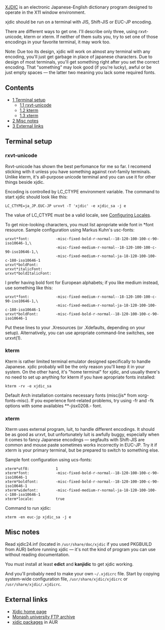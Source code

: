 [XJDIC](http://nihongo.monash.edu/xjdic/index.html) is an electronic Japanese-English dictionary program designed to operate in the X11 window environment.

xjdic should be run on a terminal with JIS, Shift-JIS or EUC-JP encoding.

There are different ways to get one. I'll describe only three, using rxvt-unicode, kterm or xterm. If neither of them suits you, try to set one of those encodings in your favorite terminal, it may work too.

Note: Due too its design, xjdic will work on almost any terminal with any encoding, you'll just get garbage in place of japanese characters. Due to design of most terminals, you'll get something right after you set the correct encoding. That "something" may look good (if you're lucky), awful or be just empty spaces — the latter two meaning you lack some required fonts.

## Contents

*   [1 Terminal setup](#Terminal_setup)
    *   [1.1 rxvt-unicode](#rxvt-unicode)
    *   [1.2 kterm](#kterm)
    *   [1.3 xterm](#xterm)
*   [2 Misc notes](#Misc_notes)
*   [3 External links](#External_links)

## Terminal setup

### rxvt-unicode

Rxvt-unicode has shown the best perfomance for me so far. I recomend sticking with it unless you have something against rxvt-family terminals. Unlike kterm, it's all-purpose unicode terminal and you can use it for other things beside xjdic.

Encoding is controlled by LC_CTYPE environment variable. The command to start xjdic should look like this:

```
LC_CTYPE=ja_JP.EUC-JP urxvt -T 'xjdic' -e xjdic_sa -j e

```

The value of LC_CTYPE must be a valid locale, see [Configuring Locales](/index.php/Configuring_Locales "Configuring Locales").

To get nice-looking characters, you must list apropriate wide font in *font resource. Sample configuration using Markus Kuhn's usc-fonts:

```
urxvt*font:            -misc-fixed-bold-r-normal--18-120-100-100-c-90-iso10646-1,\
                       -misc-fixed-medium-r-normal--18-120-100-100-c-90-iso10646-1,\
                       -misc-fixed-medium-r-normal-ja-18-120-100-100-c-180-iso10646-1
urxvt*boldFont:                
urxvt*italicFont:      
urxvt*boldItalicFont:

```

I prefer having bold font for European alphabets; if you like medium instead, use something like this:

```
urxvt*font:            -misc-fixed-medium-r-normal--18-120-100-100-c-90-iso10646-1,\
                       -misc-fixed-medium-r-normal-ja-18-120-100-100-c-180-iso10646-1
urxvt*boldFont:        -misc-fixed-bold-r-normal--18-120-100-100-c-90-iso10646-1

```

Put these lines to your .Xresources (or .Xdefaults, depending on your setup). Alternatively, you can use apropriate command-line switches, see urxvt(1).

### kterm

Kterm is rather limited terminal emulator designed specifically to handle Japanese. xjdic probably will be the only reason you'll keep it in your system. On the other hand, it's "home terminal" for xjdic, and usually there's no need to set up anything for kterm if you have apropriate fonts installed:

```
kterm -rv -e xjdic_sa

```

Default Arch installation contains necessary fonts (misc/jis* from xorg-fonts-misc). If you experience font-related problems, try using -fr and -fk options with some availables **-jisx0208.*-* font.

### xterm

Xterm uses external program, luit, to handle different encodings. It should be as good as urxvt, but unfortunately luit is awfully buggy, especially when it comes to fancy Japanese encodings — segfaults with Shift-JIS are common and mouse paste sometimes works incorrectly in EUC-JP. Try it if xterm is your primary terminal, but be prepared to switch to something else.

Sample font configuration using ucs-fonts:

```
xterm*utf8:            1
xterm*font:            -misc-fixed-bold-r-normal--18-120-100-100-c-90-iso10646-1
xterm*boldfont:        -misc-fixed-bold-r-normal--18-120-100-100-c-90-iso10646-1
xterm*widefont:        -misc-fixed-medium-r-normal-ja-18-120-100-100-c-180-iso10646-1
xterm*locale:          true

```

Command to run xjdic:

```
xterm -en euc-jp xjdic_sa -j e

```

## Misc notes

Read xjdic24.inf (located in `/usr/share/doc/xjdic` if you used PKGBUILD from AUR) before running xjdic — it's not the kind of program you can use without reading documentation.

You must install at least **edict** and **kanjidic** to get xjdic working.

And you'll probably need to make your own `~/.xjdicrc` file. Start by copying system-wide configuration file, `/usr/share/xjdic/xjdicrc` or `/usr/share/xjdic/.xjdicrc`.

## External links

*   [Xjdic home page](http://www.csse.monash.edu.au/~jwb/xjdic)
*   [Monash university FTP archive](ftp://ftp.cc.monash.edu.au/pub/nihongo)
*   [xjdic packages](https://aur.archlinux.org/packages.php?K=xjdic) in AUR